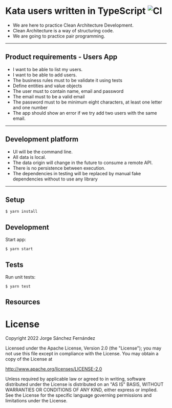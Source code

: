# Kata users written in TypeScript ![CI](https://github.com/xurxodev/kata-users-typescript/actions/workflows/main.yml/badge.svg)

- We are here to practice Clean Architecture Development.
- Clean Architecture is a way of structuring code.
- We are going to practice pair programming.

---

## Product requirements - Users App

- I want to be able to list my users.
- I want to be able to add users.
- The business rules must to be validate it using tests
- Define entities and value objects
- The user must to contain name, email and password
- The email must to be a valid email
- The password must to be minimum eight characters, at least one letter and one number
- The app should show an error if we try add two users with the same email.

---

## Development platform

 - UI will be the command line.
 - All data is local.
 - The data origin will change in the future to consume a remote API.
 - There is no persistence between execution.
 - The dependencies in testing will be replaced by manual fake dependencies without to use any library

---

## Setup

```
$ yarn install
```

## Development

Start app:

```
$ yarn start
```

## Tests

Run unit tests:

```
$ yarn test
```

## Resources


# License

Copyright 2022 Jorge Sánchez Fernández

Licensed under the Apache License, Version 2.0 (the "License");
you may not use this file except in compliance with the License.
You may obtain a copy of the License at

http://www.apache.org/licenses/LICENSE-2.0

Unless required by applicable law or agreed to in writing, software
distributed under the License is distributed on an "AS IS" BASIS,
WITHOUT WARRANTIES OR CONDITIONS OF ANY KIND, either express or implied.
See the License for the specific language governing permissions and
limitations under the License.
